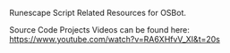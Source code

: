 Runescape Script Related Resources for OSBot.

Source Code
Projects
Videos can be found here: https://www.youtube.com/watch?v=RA6XHfvV_XI&t=20s
